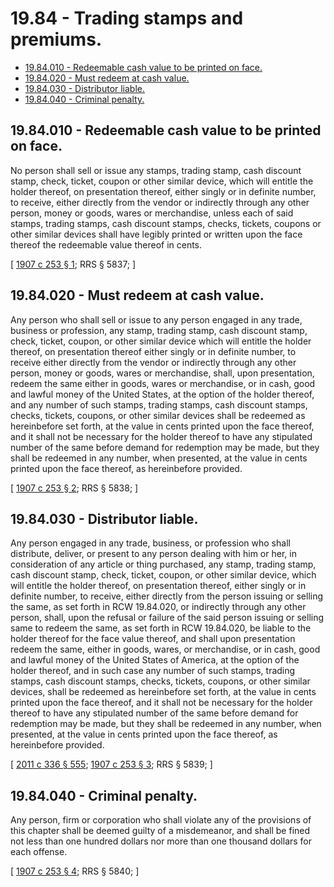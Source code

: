 # 19.84 - Trading stamps and premiums.
* [19.84.010 - Redeemable cash value to be printed on face.](#1984010---redeemable-cash-value-to-be-printed-on-face)
* [19.84.020 - Must redeem at cash value.](#1984020---must-redeem-at-cash-value)
* [19.84.030 - Distributor liable.](#1984030---distributor-liable)
* [19.84.040 - Criminal penalty.](#1984040---criminal-penalty)
## 19.84.010 - Redeemable cash value to be printed on face.
No person shall sell or issue any stamps, trading stamp, cash discount stamp, check, ticket, coupon or other similar device, which will entitle the holder thereof, on presentation thereof, either singly or in definite number, to receive, either directly from the vendor or indirectly through any other person, money or goods, wares or merchandise, unless each of said stamps, trading stamps, cash discount stamps, checks, tickets, coupons or other similar devices shall have legibly printed or written upon the face thereof the redeemable value thereof in cents.

\[ [1907 c 253 § 1](http://leg.wa.gov/CodeReviser/documents/sessionlaw/1907c253.pdf?cite=1907%20c%20253%20§%201); RRS § 5837; \]

## 19.84.020 - Must redeem at cash value.
Any person who shall sell or issue to any person engaged in any trade, business or profession, any stamp, trading stamp, cash discount stamp, check, ticket, coupon, or other similar device which will entitle the holder thereof, on presentation thereof either singly or in definite number, to receive either directly from the vendor or indirectly through any other person, money or goods, wares or merchandise, shall, upon presentation, redeem the same either in goods, wares or merchandise, or in cash, good and lawful money of the United States, at the option of the holder thereof, and any number of such stamps, trading stamps, cash discount stamps, checks, tickets, coupons, or other similar devices shall be redeemed as hereinbefore set forth, at the value in cents printed upon the face thereof, and it shall not be necessary for the holder thereof to have any stipulated number of the same before demand for redemption may be made, but they shall be redeemed in any number, when presented, at the value in cents printed upon the face thereof, as hereinbefore provided.

\[ [1907 c 253 § 2](http://leg.wa.gov/CodeReviser/documents/sessionlaw/1907c253.pdf?cite=1907%20c%20253%20§%202); RRS § 5838; \]

## 19.84.030 - Distributor liable.
Any person engaged in any trade, business, or profession who shall distribute, deliver, or present to any person dealing with him or her, in consideration of any article or thing purchased, any stamp, trading stamp, cash discount stamp, check, ticket, coupon, or other similar device, which will entitle the holder thereof, on presentation thereof, either singly or in definite number, to receive, either directly from the person issuing or selling the same, as set forth in RCW 19.84.020, or indirectly through any other person, shall, upon the refusal or failure of the said person issuing or selling same to redeem the same, as set forth in RCW 19.84.020, be liable to the holder thereof for the face value thereof, and shall upon presentation redeem the same, either in goods, wares, or merchandise, or in cash, good and lawful money of the United States of America, at the option of the holder thereof, and in such case any number of such stamps, trading stamps, cash discount stamps, checks, tickets, coupons, or other similar devices, shall be redeemed as hereinbefore set forth, at the value in cents printed upon the face thereof, and it shall not be necessary for the holder thereof to have any stipulated number of the same before demand for redemption may be made, but they shall be redeemed in any number, when presented, at the value in cents printed upon the face thereof, as hereinbefore provided.

\[ [2011 c 336 § 555](http://lawfilesext.leg.wa.gov/biennium/2011-12/Pdf/Bills/Session%20Laws/Senate/5045.SL.pdf?cite=2011%20c%20336%20§%20555); [1907 c 253 § 3](http://leg.wa.gov/CodeReviser/documents/sessionlaw/1907c253.pdf?cite=1907%20c%20253%20§%203); RRS § 5839; \]

## 19.84.040 - Criminal penalty.
Any person, firm or corporation who shall violate any of the provisions of this chapter shall be deemed guilty of a misdemeanor, and shall be fined not less than one hundred dollars nor more than one thousand dollars for each offense.

\[ [1907 c 253 § 4](http://leg.wa.gov/CodeReviser/documents/sessionlaw/1907c253.pdf?cite=1907%20c%20253%20§%204); RRS § 5840; \]

